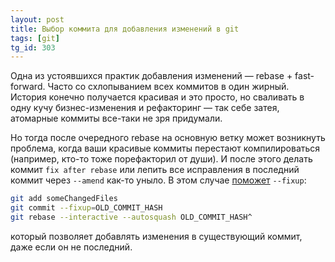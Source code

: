 ```yaml
---
layout: post
title: Выбор коммита для добавления изменений в git
tags: [git]
tg_id: 303
---
```

Одна из устоявшихся практик добавления изменений — rebase + fast-forward. Часто со схлопыванием всех коммитов в один жирный. 
История конечно получается красивая и это просто, но сваливать в одну кучу бизнес-изменения и рефакторинг — так себе затея, атомарные коммиты все-таки не зря придумали.

Но тогда после очередного rebase на основную ветку может возникнуть проблема, когда ваши красивые коммиты перестают компилироваться (например, кто-то тоже порефакторил от души). 
И после этого делать коммит `fix after rebase` или лепить все исправления в последний коммит через `--amend` как-то уныло. 
В этом случае [поможет](https://stackoverflow.com/a/27721031/1003491) `--fixup`:
```sh
git add someChangedFiles
git commit --fixup=OLD_COMMIT_HASH
git rebase --interactive --autosquash OLD_COMMIT_HASH^
```
который позволяет добавлять изменения в существующий коммит, даже если он не последний.

